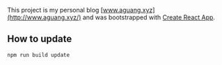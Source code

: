 This project is my personal blog [www.aguang.xyz](http://www.aguang.xyz/) and was bootstrapped with [Create React App](https://github.com/facebook/create-react-app).

## How to update

```
npm run build update
```
